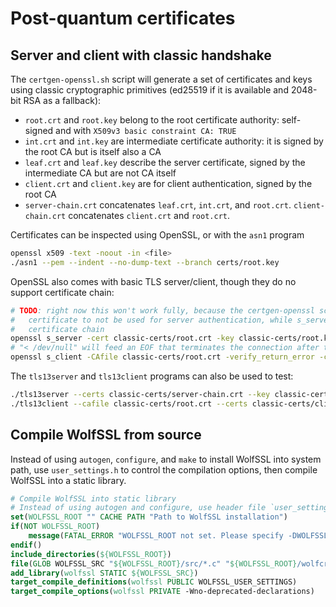 # Post-quantum certificates

## Server and client with classic handshake
The `certgen-openssl.sh` script will generate a set of certificates and keys using classic cryptographic primitives (ed25519 if it is available and 2048-bit RSA as a fallback):
- `root.crt` and `root.key` belong to the root certificate authority: self-signed and with `X509v3 basic constraint CA: TRUE`
- `int.crt` and `int.key` are intermediate certificate authority: it is signed by the root CA but is itself also a CA
- `leaf.crt` and `leaf.key` describe the server certificate, signed by the intermediate CA but are not CA itself
- `client.crt` and `client.key` are for client authentication, signed by the root CA
- `server-chain.crt` concatenates `leaf.crt`, `int.crt`, and `root.crt`. `client-chain.crt` concatenates `client.crt` and `root.crt`.

Certificates can be inspected using OpenSSL, or with the `asn1` program

```bash
openssl x509 -text -noout -in <file>
./asn1 --pem --indent --no-dump-text --branch certs/root.key
```

OpenSSL also comes with basic TLS server/client, though they do no support certificate chain:

```bash
# TODO: right now this won't work fully, because the certgen-openssl script generates root
#   certificate to not be used for server authentication, while s_server does not seem to support
#   certificate chain
openssl s_server -cert classic-certs/root.crt -key classic-certs/root.key -port 8000
# "< /dev/null" will feed an EOF that terminates the connection after the handshake
openssl s_client -CAfile classic-certs/root.crt -verify_return_error -connect localhost:8000 < /dev/null
```

The `tls13server` and `tls13client` programs can also be used to test:

```bash
./tls13server --certs classic-certs/server-chain.crt --key classic-certs/leaf.key --cafile classic-certs/root.crt 8000
./tls13client --cafile classic-certs/root.crt --certs classic-certs/client-chain.crt --key classic-certs/client.key 127.0.0.1 8000
```

## Compile WolfSSL from source
Instead of using `autogen`, `configure`, and `make` to install WolfSSL into system path, use `user_settings.h` to control the compilation options, then compile WolfSSL into a static library.

```cmake
# Compile WolfSSL into static library
# Instead of using autogen and configure, use header file `user_settings.h`
set(WOLFSSL_ROOT "" CACHE PATH "Path to WolfSSL installation")
if(NOT WOLFSSL_ROOT)
    message(FATAL_ERROR "WOLFSSL_ROOT not set. Please specify -DWOLFSSL_ROOT=/path/to/wolfssl")
endif()
include_directories(${WOLFSSL_ROOT})
file(GLOB WOLFSSL_SRC "${WOLFSSL_ROOT}/src/*.c" "${WOLFSSL_ROOT}/wolfcrypt/src/*.c")
add_library(wolfssl STATIC ${WOLFSSL_SRC})
target_compile_definitions(wolfssl PUBLIC WOLFSSL_USER_SETTINGS)
target_compile_options(wolfssl PRIVATE -Wno-deprecated-declarations)
```
